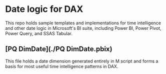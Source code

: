 # Date logic for DAX

This repo holds sample templates and implementations for time intelligence and
other date logic in Microsoft's BI suite, including Power BI, Power Pivot, Power
Query, and SSAS Tabular.

## [PQ DimDate](./PQ DimDate.pbix)

This file holds a date dimension generated entirely in M script and forms a
basis for most useful time intelligence patterns in DAX.
